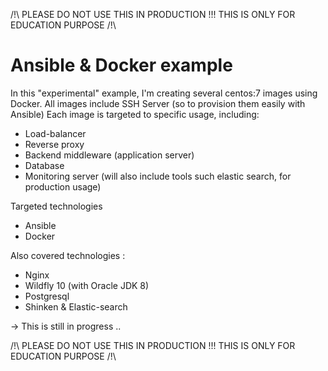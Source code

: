 /!\ PLEASE DO NOT USE THIS IN PRODUCTION !!!
THIS IS ONLY FOR EDUCATION PURPOSE /!\

# Ansible & Docker example
In this "experimental" example, I'm creating several centos:7 images using Docker.
All images include SSH Server (so to provision them easily with Ansible)
Each image is targeted to specific usage, including: 
- Load-balancer 
- Reverse proxy
- Backend middleware (application server)
- Database
- Monitoring server (will also include tools such elastic search, for production usage)

Targeted technologies
- Ansible
- Docker

Also covered technologies :
- Nginx
- Wildfly 10 (with Oracle JDK 8)
- Postgresql
- Shinken & Elastic-search

-> This is still in progress ..


/!\ PLEASE DO NOT USE THIS IN PRODUCTION !!!
THIS IS ONLY FOR EDUCATION PURPOSE /!\
